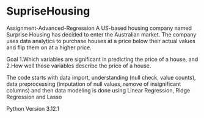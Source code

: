 # SupriseHousing
Assignment-Advanced-Regression
A US-based housing company named Surprise Housing has decided to enter the Australian market. The company uses data analytics to purchase houses at a price below their actual values and flip them on at a higher price.

Goal
1.Which variables are significant in predicting the price of a house, and
2.How well those variables describe the price of a house.

The code starts with data import, understanding (null check, value counts), data preprocessing (imputation of null values, remove of insignificant columns) and then data modeling is done using Linear Regression, Ridge Regression and Lasso

Python Version 3.12.1

